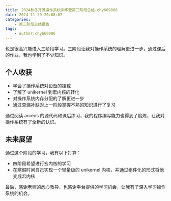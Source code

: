 ```yaml
---
title: 2024秋冬开源操作系统训练营第三阶段总结-chy669086
date: 2024-11-29 20:08:07
categories:
    - 第三阶段总结报告
tags:
    - author:chy669086
---
```


也是很高兴能进入三阶段学习。三阶段让我对操作系统的理解更进一步，通过课后的作业，我也学到了不少知识。

## 个人收获

- 学会了操作系统对设备的挂载
- 了解了 unikernel 到宏内核的转化
- 对操作系统内存分配的了解更进一步
- 通过查漏补缺对上一阶段掌握不熟的知识进行了复习

通过阅读 arceos 的源代码和课后练习，我的程序编写能力也得到了锻炼，让我对操作系统有了全新的认识。

## 未来展望

通过这个阶段的学习，我有以下打算：

- 四阶段希望进行宏内核的学习
- 在寒假时间自己实现一个轻量级的 unikernel 内核，并通过组件化的形式将他变成宏内核

最后，感谢老师的悉心教导，也感谢平台提供的学习机会，让我有了深入学习操作系统的机会。